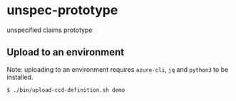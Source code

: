# unspec-prototype
unspecified claims  prototype

## Upload to an environment

Note: uploading to an environment requires `azure-cli`, `jq` and `python3` to be installed.

```bash
$ ./bin/upload-ccd-definition.sh demo
```
